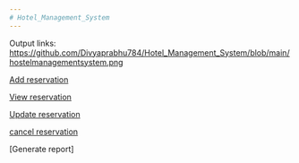 ```yaml
---
# Hotel_Management_System
---
```

Output links:
https://github.com/Divyaprabhu784/Hotel_Management_System/blob/main/hostelmanagementsystem.png

[Add reservation](https://github.com/Divyaprabhu784/Hotel_Management_System/blob/main/addreservation.png)

[View reservation](https://github.com/Divyaprabhu784/Hotel_Management_System/blob/main/viewreservation.png)

[Update reservation](https://github.com/Divyaprabhu784/Hotel_Management_System/blob/main/update%20reservation.png)

[cancel reservation](https://github.com/Divyaprabhu784/Hotel_Management_System/blob/main/cancelreservation.png)

[Generate report]




